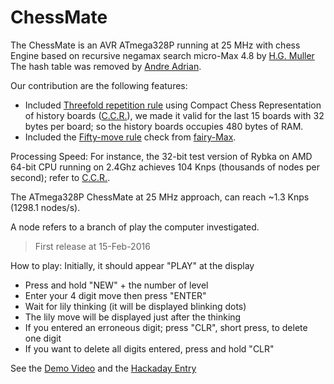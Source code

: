 # ChessMate

The ChessMate is an AVR ATmega328P running at 25 MHz with chess Engine based on recursive negamax search micro-Max 4.8 by [H.G. Muller]
The hash table was removed by [Andre Adrian].


Our contribution are the following features:
- Included [Threefold repetition rule] using Compact Chess Representation of history boards ([C.C.R.]), we made it valid 
for the last 15 boards with 32 bytes per board; so the history boards occupies 480 bytes of RAM.
- Included the [Fifty-move rule] check from [fairy-Max].

Processing Speed:
For instance, the 32-bit test version of Rybka on AMD 64-bit CPU running on 2.4Ghz achieves 104 Knps (thousands of nodes 
per second); refer to [C.C.R.].

The ATmega328P ChessMate at 25 MHz approach, can reach ~1.3 Knps (1298.1 nodes/s).

A node refers to a branch of play the computer investigated. 

[H.G. Muller]: <http://home.hccnet.nl/h.g.muller/max-src2.html>
[Andre Adrian]: <https://www.elektormagazine.com/magazine/elektor-200911/19210>
[C.C.R.]: <http://www.doiserbia.nb.rs/img/doi/0354-0243/2012/0354-02431200011V.pdf>
[fairy-Max]: <http://home.hccnet.nl/h.g.muller/CVfairy.html>
[Demo Video]: <https://youtu.be/5uhqcVmfm20>
[Hackaday Entry]: <https://hackaday.io/project/8705-chess-mate>
[Threefold repetition rule]: <https://en.wikipedia.org/wiki/Threefold_repetition>
[Fifty-move rule]: <https://en.wikipedia.org/wiki/Fifty-move_rule>

> First release at 15-Feb-2016

How to play:
Initially, it should appear "PLAY" at the display
- Press and hold "NEW" + the number of level
- Enter your 4 digit move then press "ENTER"
- Wait for lily thinking (it will be displayed blinking dots)
- The lily move will be displayed just after the thinking
- If you entered an erroneous digit; press "CLR", short press, to delete one digit
- If you want to delete all digits entered, press and hold "CLR"

See the [Demo Video] and the [Hackaday Entry]

